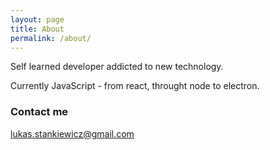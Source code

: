 ```yaml
---
layout: page
title: About
permalink: /about/
---
```


Self learned developer addicted to new technology. 

Currently JavaScript - from react, throught node to electron.

### Contact me

[lukas.stankiewicz@gmail.com](mailto:lukas.stankiewicz@gmail.co)
